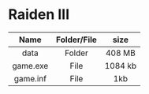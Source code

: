 # Raiden III

| Name | Folder/File | size |
| :-------: | :------: | :------: |
| data   | Folder | 408 MB |
| game.exe   |  File | 1084 kb |
| game.inf   | File | 1kb |

